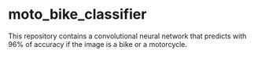 # moto_bike_classifier
This repository contains a convolutional neural network that predicts with 96% of accuracy if the image is a bike or a motorcycle.
